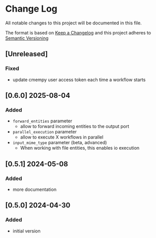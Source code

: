 <!-- markdownlint-disable MD012 MD013 MD024 MD033 -->
# Change Log

All notable changes to this project will be documented in this file.

The format is based on [Keep a Changelog](http://keepachangelog.com/) and this project adheres to [Semantic Versioning](https://semver.org/)

## [Unreleased]

### Fixed

- update cmempy user access token each time a workflow starts


## [0.6.0] 2025-08-04

### Added

- `forward_entities` parameter
  - allow to forward incoming entities to the output port
- `parallel_execution` parameter
  - allow to execute X workflows in parallel
- `input_mime_type` parameter (beta, advanced)
  - When working with file entities, this enables io execution


## [0.5.1] 2024-05-08

### Added

- more documentation


## [0.5.0] 2024-04-30

### Added

- initial version

